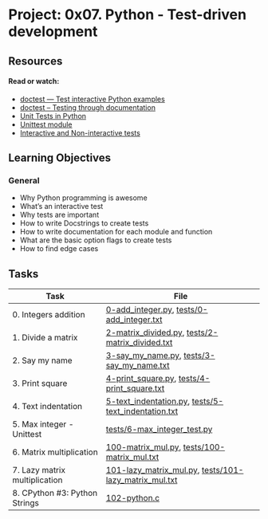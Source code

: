 # Project: 0x07. Python - Test-driven development

## Resources

#### Read or watch:

* [doctest — Test interactive Python examples](https://intranet.alxswe.com/rltoken/BwZJVq2MQ1_Vg_3gphoitQ)
* [doctest – Testing through documentation](https://intranet.alxswe.com/rltoken/96kLRRIOHzsn3VDDXT21HA)
* [Unit Tests in Python](https://intranet.alxswe.com/rltoken/wfuUl81Q3Nku1qCzdDHAfA)
* [Unittest module](https://intranet.alxswe.com/rltoken/1v-d9Ol13JabJq8UI6MIPg)
* [Interactive and Non-interactive tests](https://intranet.alxswe.com/rltoken/lB65hNMXBziXy4A0YLIOog)
## Learning Objectives

### General

* Why Python programming is awesome
* What’s an interactive test
* Why tests are important
* How to write Docstrings to create tests
* How to write documentation for each module and function
* What are the basic option flags to create tests
* How to find edge cases
## Tasks

| Task | File |
| ---- | ---- |
| 0. Integers addition | [0-add_integer.py](./0-add_integer.py), [tests/0-add_integer.txt](./tests/0-add_integer.txt) |
| 1. Divide a matrix | [2-matrix_divided.py](./2-matrix_divided.py), [tests/2-matrix_divided.txt](./tests/2-matrix_divided.txt) |
| 2. Say my name | [3-say_my_name.py](./3-say_my_name.py), [tests/3-say_my_name.txt](./tests/3-say_my_name.txt) |
| 3. Print square | [4-print_square.py](./4-print_square.py), [tests/4-print_square.txt](./tests/4-print_square.txt) |
| 4. Text indentation | [5-text_indentation.py](./5-text_indentation.py), [tests/5-text_indentation.txt](./tests/5-text_indentation.txt) |
| 5. Max integer - Unittest | [tests/6-max_integer_test.py](./tests/6-max_integer_test.py) |
| 6. Matrix multiplication | [100-matrix_mul.py](./100-matrix_mul.py), [tests/100-matrix_mul.txt](./tests/100-matrix_mul.txt) |
| 7. Lazy matrix multiplication | [101-lazy_matrix_mul.py](./101-lazy_matrix_mul.py), [tests/101-lazy_matrix_mul.txt](./tests/101-lazy_matrix_mul.txt) |
| 8. CPython #3: Python Strings | [102-python.c](./102-python.c) |

